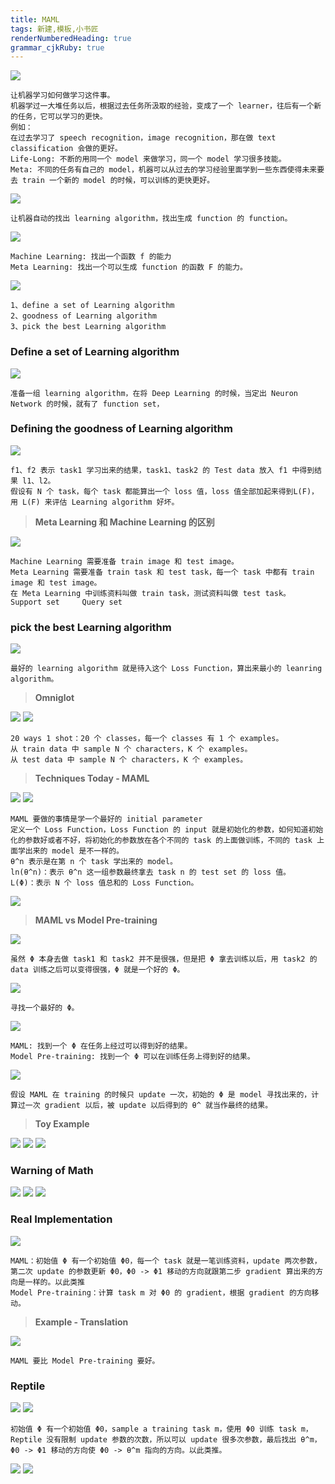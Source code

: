 ```yaml
---
title: MAML
tags: 新建,模板,小书匠
renderNumberedHeading: true
grammar_cjkRuby: true
---
```



![](./images/1581089585071.png)
```
让机器学习如何做学习这件事。
机器学过一大堆任务以后，根据过去任务所汲取的经验，变成了一个 learner，往后有一个新的任务，它可以学习的更快。
例如：
在过去学习了 speech recognition，image recognition，那在做 text classification 会做的更好。
Life-Long: 不断的用同一个 model 来做学习，同一个 model 学习很多技能。
Meta: 不同的任务有自己的 model，机器可以从过去的学习经验里面学到一些东西使得未来要去 train 一个新的 model 的时候，可以训练的更快更好。
```
![](./images/1581090304896.png)
```
让机器自动的找出 learning algorithm，找出生成 function 的 function。
```
![](./images/1581090432906.png)
```
Machine Learning: 找出一个函数 f 的能力
Meta Learning: 找出一个可以生成 function 的函数 F 的能力。
```
![](./images/1582449641925.png)
```
1、define a set of Learning algorithm
2、goodness of Learning algorithm
3、pick the best Learning algorithm
```

### Define a set of Learning algorithm

![](./images/1581154410429.png)
```
准备一组 learning algorithm，在将 Deep Learning 的时候，当定出 Neuron Network 的时候，就有了 function set，
```

### Defining the goodness of Learning algorithm

![](./images/1581154676461.png)
```
f1、f2 表示 task1 学习出来的结果，task1、task2 的 Test data 放入 f1 中得到结果 l1、l2。
假设有 N 个 task，每个 task 都能算出一个 loss 值，loss 值全部加起来得到L(F)，用 L(F) 来评估 Learning algorithm 好坏。
```
>**Meta Learning 和 Machine Learning 的区别**

![](./images/1582449809311.png)
```
Machine Learning 需要准备 train image 和 test image。
Meta Learning 需要准备 train task 和 test task，每一个 task 中都有 train image 和 test image。
在 Meta Learning 中训练资料叫做 train task，测试资料叫做 test task。
Support set		Query set
```

### pick the best Learning algorithm

![](./images/1581157187732.png)
```
最好的 learning algorithm 就是待入这个 Loss Function，算出来最小的 leanring algorithm。
```
>**Omniglot**

![](./images/1582449869049.png)
![](./images/1581158772397.png)
```
20 ways 1 shot：20 个 classes，每一个 classes 有 1 个 examples。
从 train data 中 sample N 个 characters，K 个 examples。
从 test data 中 sample N 个 characters，K 个 examples。
```

>**Techniques Today - MAML**

![](./images/1581162480999.png)
![](./images/1581162847502.png)
```
MAML 要做的事情是学一个最好的 initial parameter
定义一个 Loss Function，Loss Function 的 input 就是初始化的参数，如何知道初始化的参数好或者不好，将初始化的参数放在各个不同的 task 的上面做训练，不同的 task 上面学出来的 model 是不一样的。
θ^n 表示是在第 n 个 task 学出来的 model。
ln(θ^n)：表示 θ^n 这一组参数最终拿去 task n 的 test set 的 loss 值。
L(Φ)：表示 N 个 loss 值总和的 Loss Function。
```

![](./images/1581164020070.png)

>**MAML vs Model Pre-training**

![](./images/1581164163474.png)
```
虽然 Φ 本身去做 task1 和 task2 并不是很强，但是把 Φ 拿去训练以后，用 task2 的 data 训练之后可以变得很强，Φ 就是一个好的 Φ。
```
![](./images/1581164444819.png)
```
寻找一个最好的 Φ。
```
![](./images/1581164568568.png)
```
MAML: 找到一个 Φ 在任务上经过可以得到好的结果。
Model Pre-training: 找到一个 Φ 可以在训练任务上得到好的结果。
```
![](./images/1581165365686.png)
```
假设 MAML 在 training 的时候只 update 一次，初始的 Φ 是 model 寻找出来的，计算过一次 gradient 以后，被 update 以后得到的 θ^ 就当作最终的结果。
```

>**Toy Example**

![](./images/1581165822745.png)
![](./images/1582450019875.png)
![](./images/1581166350495.png)


### Warning of Math

![](./images/1581170031318.png)
![](./images/1581170299261.png)
![](./images/1581170381813.png)

### Real Implementation

![](./images/1581170626609.png)
```
MAML：初始值 Φ 有一个初始值 Φ0，每一个 task 就是一笔训练资料，update 两次参数，第二次 update 的参数更新 Φ0，Φ0 -> Φ1 移动的方向就跟第二步 gradient 算出来的方向是一样的。以此类推
Model Pre-training：计算 task m 对 Φ0 的 gradient，根据 gradient 的方向移动。
```

>**Example - Translation**

![](./images/1581170788938.png)
```
MAML 要比 Model Pre-training 要好。
```

### Reptile

![](./images/1581171305409.png)
![](./images/1581171506680.png)
```
初始值 Φ 有一个初始值 Φ0，sample a training task m，使用 Φ0 训练 task m，Reptile 没有限制 update 参数的次数，所以可以 update 很多次参数，最后找出 θ^m，Φ0 -> Φ1 移动的方向使 Φ0 -> θ^m 指向的方向。以此类推。
```
![](./images/1581171620355.png)
![](./images/1581171767142.png)